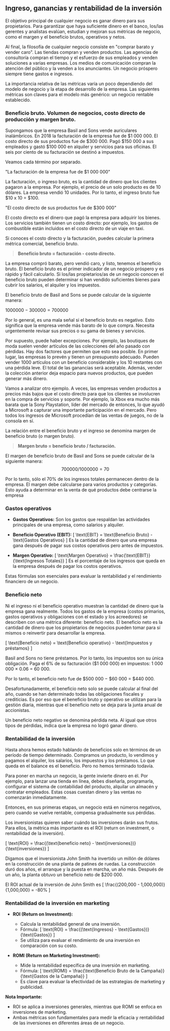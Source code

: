 ## Ingreso, ganancias y rentabilidad de la inversión

El objetivo principal de cualquier negocio es ganar dinero para sus propietarios. Para garantizar que haya suficiente dinero en el banco, los/las gerentes y analistas evalúan, estudian y mejoran sus métricas de negocio, como el margen y el beneficio brutos, operativos y netos.

Al final, la filosofía de cualquier negocio consiste en "comprar barato y vender caro". Las tiendas compran y venden productos. Las agencias de consultoría compran el tiempo y el esfuerzo de sus empleados y venden soluciones a varias empresas. Los medios de comunicación compran la atención del público y la venden a los anunciantes. Un negocio próspero siempre tiene gastos e ingresos.

La importancia relativa de las métricas varía un poco dependiendo del modelo de negocio y la etapa de desarrollo de la empresa. Las siguientes métricas son claves para el modelo más genérico: un negocio rentable establecido.

### Beneficio bruto. Volumen de negocios, costo directo de producción y margen bruto.

Supongamos que la empresa Basil and Sons vende auriculares inalámbricos. En 2018 la facturación de la empresa fue de $1 000 000. El costo directo de sus productos fue de $300 000. Pagó $150 000 a sus empleados y gastó $100 000 en alquiler y servicios para sus oficinas. El seis por ciento de su facturación se destinó a impuestos.

Veamos cada término por separado.

"La facturación de la empresa fue de $1 000 000"

La facturación, o ingreso bruto, es la cantidad de dinero que los clientes pagaron a la empresa. Por ejemplo, el precio de un solo producto es de 10 dólares. La empresa vendió 10 unidades. Por lo tanto, el ingreso bruto fue $10 x 10 = $100.

"El costo directo de sus productos fue de $300 000"

El costo directo es el dinero que pagó la empresa para adquirir los bienes. Los servicios también tienen un costo directo: por ejemplo, los gastos de combustible están incluidos en el costo directo de un viaje en taxi.

Si conoces el costo directo y la facturación, puedes calcular la primera métrica comercial, beneficio bruto. 

> **Beneficio bruto = facturación - costo directo.** 

La empresa compró barato, pero vendió caro, y listo, tenemos el beneficio bruto. El beneficio bruto es el primer indicador de un negocio próspero y es rápido y fácil calcularlo. Si los/las propietarios/as de un negocio conocen el beneficio bruto pueden determinar si han vendido suficientes bienes para cubrir los salarios, el alquiler y los impuestos.

El beneficio bruto de Basil and Sons se puede calcular de la siguiente manera:  

$1 000 000 - 300 000 = 700 000$

Por lo general, es una mala señal si el beneficio bruto es negativo. Esto significa que la empresa vende más barato de lo que compra. Necesita urgentemente revisar sus precios o su gama de bienes y servicios.

Por supuesto, puede haber excepciones. Por ejemplo, las boutiques de moda suelen vender artículos de las colecciones del año pasado con pérdidas. Hay dos factores que permiten que esto sea posible. En primer lugar, las empresas lo prevén y tienen un presupuesto adecuado. Pueden vender 1000 artículos con un beneficio considerable y los 10 restantes con una pérdida leve. El total de las ganancias será aceptable. Además, vender la colección anterior deja espacio para nuevos productos, que pueden generar más dinero.

Vamos a analizar otro ejemplo. A veces, las empresas venden productos a precios más bajos que el costo directo para que los clientes se involucren en la compra de servicios y soporte. Por ejemplo, la Xbox era mucho más barata que la Sony Playstation, líder del mercado de entonces, lo que ayudó a Microsoft a capturar una importante participación en el mercado. Pero todos los ingresos de Microsoft procedían de las ventas de juegos, no de la consola en sí.

La relación entre el beneficio bruto y el ingreso se denomina margen de beneficio bruto (o margen bruto).

> **Margen bruto = beneficio bruto / facturación.**

El margen de beneficio bruto de Basil and Sons se puede calcular de la siguiente manera: $$
700 000 / 1 000 000 = 70%
$$ 

Por lo tanto, sólo el 70% de los ingresos totales permanecen dentro de la empresa. El margen debe calcularse para varios productos y categorías. Esto ayuda a determinar en la venta de qué productos debe centrarse la empresa

### Gastos operativos


- **Gastos Operativos:** Son los gastos que respaldan las actividades principales de una empresa, como salarios y alquiler.
  
- **Beneficio Operativo (EBIT):**
  \[ \text{EBIT} = \text{Beneficio Bruto} - \text{Gastos Operativos} \]
  Es la cantidad de dinero que una empresa gana después de pagar sus costos operativos pero antes de impuestos.

- **Margen Operativo:**
  \[ \text{Margen Operativo} = \frac{\text{EBIT}}{\text{Ingresos Totales}} \]
  Es el porcentaje de los ingresos que queda en la empresa después de pagar los costos operativos.

Estas fórmulas son esenciales para evaluar la rentabilidad y el rendimiento financiero de un negocio.

### **Beneficio neto**

Ni el ingreso ni el beneficio operativo muestran la cantidad de dinero que la empresa gana realmente. Todos los gastos de la empresa (costos primarios, gastos operativos y obligaciones con el estado y los acreedores) se describen con una métrica diferente: beneficio neto. El beneficio neto es la cantidad de dinero que los propietarios de negocios pueden tomar para sí mismos o reinvertir para desarrollar la empresa.

\[
\text{Beneficio neto} = \text{Beneficio operativo} - \text{Impuestos y préstamos}
\]

Basil and Sons no tiene préstamos. Por lo tanto, los impuestos son su única obligación. Paga el 6% de su facturación ($1 000 000) en impuestos: 1 000 000 × 0.06 = 60 000.

Por lo tanto, el beneficio neto fue de $500 000 − $60 000 = $440 000.

Desafortunadamente, el beneficio neto solo se puede calcular al final del año, cuando se han determinado todas las obligaciones fiscales y crediticias. Es por eso que el beneficio bruto y operativo se utilizan para la gestión diaria, mientras que el beneficio neto se deja para la junta anual de accionistas.

Un beneficio neto negativo se denomina pérdida neta. Al igual que otros tipos de pérdidas, indica que la empresa no logró ganar dinero.

### **Rentabilidad de la inversión**

Hasta ahora hemos estado hablando de beneficios solo en términos de un período de tiempo determinado. Compramos un producto, lo vendimos y pagamos el alquiler, los salarios, los impuestos y los préstamos. Lo que queda en el balance es el beneficio. Pero no hemos terminado todavía.

Para poner en marcha un negocio, la gente invierte dinero en él. Por ejemplo, para lanzar una tienda en línea, debes diseñarla, programarla, configurar el sistema de contabilidad del producto, alquilar un almacén y contratar empleados. Estas cosas cuestan dinero y las ventas no comenzarán inmediatamente.

Entonces, en sus primeras etapas, un negocio está en números negativos, pero cuando se vuelve rentable, compensa gradualmente sus pérdidas.

Los inversionistas quieren saber cuándo las inversiones darán sus frutos. Para ellos, la métrica más importante es el ROI (return on investment, o rentabilidad de la inversión).

\[
\text{ROI} = \frac{(\text{beneficio neto} - \text{inversiones})}{\text{inversiones}}
\]

Digamos que el inversionista John Smith ha invertido un millón de dólares en la construcción de una planta de patines de ruedas. La construcción duró dos años, el arranque y la puesta en marcha, un año más. Después de un año, la planta obtuvo un beneficio neto de $200 000.

El ROI actual de la inversión de John Smith es 
\[ 
  \frac{(200,000 - 1,000,000)}{1,000,000} = -80\%
\]


### **Rentabilidad de la inversión en marketing**



- **ROI (Return on Investment):**
  - Calcula la rentabilidad general de una inversión.
  - Fórmula: \[ \text{ROI} = \frac{(\text{Ingresos} - \text{Gastos})}{\text{Gastos}} \]
  - Se utiliza para evaluar el rendimiento de una inversión en comparación con su costo.

- **ROMI (Return on Marketing Investment):**
  - Mide la rentabilidad específica de una inversión en marketing.
  - Fórmula: \[ \text{ROMI} = \frac{\text{Beneficio Bruto de la Campaña}}{\text{Gastos de la Campaña}} \]
  - Es clave para evaluar la efectividad de las estrategias de marketing y publicidad.

**Nota Importante:**
- ROI se aplica a inversiones generales, mientras que ROMI se enfoca en inversiones de marketing.
- Ambas métricas son fundamentales para medir la eficacia y rentabilidad de las inversiones en diferentes áreas de un negocio.
